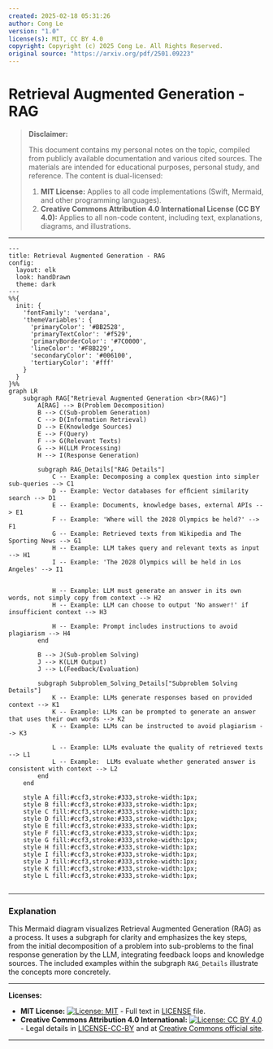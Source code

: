 ```yaml
---
created: 2025-02-18 05:31:26
author: Cong Le
version: "1.0"
license(s): MIT, CC BY 4.0
copyright: Copyright (c) 2025 Cong Le. All Rights Reserved.
original source: "https://arxiv.org/pdf/2501.09223"
---
```




# Retrieval Augmented Generation - RAG
> **Disclaimer:**
>
> This document contains my personal notes on the topic,
> compiled from publicly available documentation and various cited sources.
> The materials are intended for educational purposes, personal study, and reference.
> The content is dual-licensed:
> 1. **MIT License:** Applies to all code implementations (Swift, Mermaid, and other programming languages).
> 2. **Creative Commons Attribution 4.0 International License (CC BY 4.0):** Applies to all non-code content, including text, explanations, diagrams, and illustrations.
---


```mermaid
---
title: Retrieval Augmented Generation - RAG
config:
  layout: elk
  look: handDrawn
  theme: dark
---
%%{
  init: {
    'fontFamily': 'verdana',
    'themeVariables': {
      'primaryColor': '#BB2528',
      'primaryTextColor': '#f529',
      'primaryBorderColor': '#7C0000',
      'lineColor': '#F8B229',
      'secondaryColor': '#006100',
      'tertiaryColor': '#fff'
    }
  }
}%%
graph LR
    subgraph RAG["Retrieval Augmented Generation <br>(RAG)"]
        A[RAG] --> B(Problem Decomposition)
        B --> C(Sub-problem Generation)
        C --> D(Information Retrieval)
        D --> E(Knowledge Sources)
        E --> F(Query)
        F --> G(Relevant Texts)
        G --> H(LLM Processing)
        H --> I(Response Generation)
        
        subgraph RAG_Details["RAG Details"]
            C -- Example: Decomposing a complex question into simpler sub-queries --> C1
            D -- Example: Vector databases for efﬁcient similarity search --> D1
            E -- Example: Documents, knowledge bases, external APIs --> E1
            F -- Example: 'Where will the 2028 Olympics be held?' --> F1
            G -- Example: Retrieved texts from Wikipedia and The Sporting News --> G1
            H -- Example: LLM takes query and relevant texts as input --> H1
            I -- Example: 'The 2028 Olympics will be held in Los Angeles' --> I1
            
            
            H -- Example: LLM must generate an answer in its own words, not simply copy from context --> H2
            H -- Example: LLM can choose to output 'No answer!' if insufficient context --> H3
            
            H -- Example: Prompt includes instructions to avoid plagiarism --> H4
        end
        
        B --> J(Sub-problem Solving)
        J --> K(LLM Output)
        J --> L(Feedback/Evaluation)
        
        subgraph Subproblem_Solving_Details["Subproblem Solving Details"]
            K -- Example: LLMs generate responses based on provided context --> K1
            K -- Example: LLMs can be prompted to generate an answer that uses their own words --> K2
            K -- Example: LLMs can be instructed to avoid plagiarism --> K3
            
            L -- Example: LLMs evaluate the quality of retrieved texts --> L1
            L -- Example:  LLMs evaluate whether generated answer is consistent with context --> L2
        end
    end
    
    style A fill:#ccf3,stroke:#333,stroke-width:1px;
    style B fill:#ccf3,stroke:#333,stroke-width:1px;
    style C fill:#ccf3,stroke:#333,stroke-width:1px;
    style D fill:#ccf3,stroke:#333,stroke-width:1px;
    style E fill:#ccf3,stroke:#333,stroke-width:1px;
    style F fill:#ccf3,stroke:#333,stroke-width:1px;
    style G fill:#ccf3,stroke:#333,stroke-width:1px;
    style H fill:#ccf3,stroke:#333,stroke-width:1px;
    style I fill:#ccf3,stroke:#333,stroke-width:1px;
    style J fill:#ccf3,stroke:#333,stroke-width:1px;
    style K fill:#ccf3,stroke:#333,stroke-width:1px;
    style L fill:#ccf3,stroke:#333,stroke-width:1px;
    
```


-----

### Explanation

This Mermaid diagram visualizes Retrieval Augmented Generation (RAG) as a process.  It uses a subgraph for clarity and emphasizes the key steps, from the initial decomposition of a problem into sub-problems to the final response generation by the LLM, integrating feedback loops and knowledge sources.  The included examples within the subgraph `RAG_Details` illustrate the concepts more concretely.


---
**Licenses:**

- **MIT License:**  [![License: MIT](https://img.shields.io/badge/License-MIT-yellow.svg)](LICENSE) - Full text in [LICENSE](LICENSE) file.
- **Creative Commons Attribution 4.0 International:** [![License: CC BY 4.0](https://licensebuttons.net/l/by/4.0/88x31.png)](LICENSE-CC-BY) - Legal details in [LICENSE-CC-BY](LICENSE-CC-BY) and at [Creative Commons official site](http://creativecommons.org/licenses/by/4.0/).

---